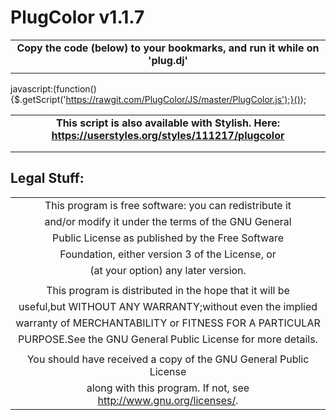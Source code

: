 **PlugColor v1.1.7**
=====================

|  |
|:-----------------------------------------------------------------------------------------------:|
|**Copy the code (below) to your bookmarks, and run it while on 'plug.dj'**|
|  |
javascript:(function(){$.getScript('https://rawgit.com/PlugColor/JS/master/PlugColor.js');}());

|  |
|:-----------------------------------------------------------------------------------------------:|
|**This script is also available with Stylish. Here: https://userstyles.org/styles/111217/plugcolor**|
|  |
|  |

Legal Stuff:
------------
|  |
|:-----------------------------------------------------------------------------------------------:|
|This program is free software: you can redistribute it|
|and/or modify it under the terms of the GNU General|
|Public License as published by the Free Software|
|Foundation, either version 3 of the License, or| 
|(at your option) any later version.|
|  |
|This program is distributed in the hope that it will be|
|useful,but WITHOUT ANY WARRANTY;without even the implied|
|warranty of MERCHANTABILITY or FITNESS FOR A PARTICULAR|
|PURPOSE.See the GNU General Public License for more details.|
|  |
|You should have received a copy of the GNU General Public License|
|along with this program. If not, see http://www.gnu.org/licenses/.|
